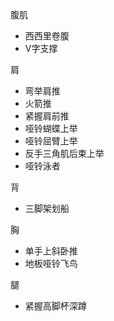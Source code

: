 腹肌

- 西西里卷腹
- V字支撑

肩

- 弯举肩推
- 火箭推
- 紧握肩前推
- 哑铃蝴蝶上举
- 哑铃屈臂上举
- 反手三角肌后束上举
- 哑铃泳者

背

- 三脚架划船

胸

- 单手上斜卧推
- 地板哑铃飞鸟

腿

- 紧握高脚杯深蹲

